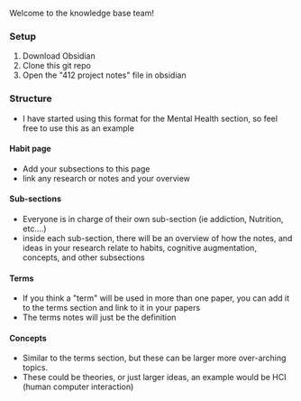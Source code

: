  
Welcome to the knowledge base team!

### Setup 

1. Download Obsidian 
2. Clone this git repo
3. Open the "412 project notes" file in obsidian
### Structure

- I have started using this format for the Mental Health section, so feel free to use this as an example

#### Habit page

- Add your subsections to this page
- link any research or notes and your overview

#### Sub-sections

- Everyone is in charge of their own sub-section (ie addiction, Nutrition, etc....)
- inside each sub-section, there will be an overview of how the notes, and ideas in your research relate to habits, cognitive augmentation, concepts, and other subsections

#### Terms 

- If you think a "term" will be used in more than one paper, you can add it to the terms section and link to it in your papers
- The terms notes will just be the definition

#### Concepts

- Similar to the terms section, but these can be larger more over-arching topics. 
- These could be theories, or just larger ideas, an example would be HCI (human computer interaction)

